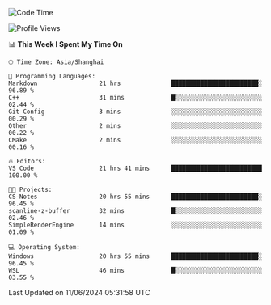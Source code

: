 <!--START_SECTION:waka-->
![Code Time](http://img.shields.io/badge/Code%20Time-1%2C762%20hrs%2019%20mins-blue)

![Profile Views](http://img.shields.io/badge/Profile%20Views-3-blue)

📊 **This Week I Spent My Time On** 

```text
🕑︎ Time Zone: Asia/Shanghai

💬 Programming Languages: 
Markdown                 21 hrs              ████████████████████████░   96.89 % 
C++                      31 mins             █░░░░░░░░░░░░░░░░░░░░░░░░   02.44 % 
Git Config               3 mins              ░░░░░░░░░░░░░░░░░░░░░░░░░   00.29 % 
Other                    2 mins              ░░░░░░░░░░░░░░░░░░░░░░░░░   00.22 % 
CMake                    2 mins              ░░░░░░░░░░░░░░░░░░░░░░░░░   00.16 % 

🔥 Editors: 
VS Code                  21 hrs 41 mins      █████████████████████████   100.00 % 

🐱‍💻 Projects: 
CS-Notes                 20 hrs 55 mins      ████████████████████████░   96.45 % 
scanline-z-buffer        32 mins             █░░░░░░░░░░░░░░░░░░░░░░░░   02.46 % 
SimpleRenderEngine       14 mins             ░░░░░░░░░░░░░░░░░░░░░░░░░   01.09 % 

💻 Operating System: 
Windows                  20 hrs 55 mins      ████████████████████████░   96.45 % 
WSL                      46 mins             █░░░░░░░░░░░░░░░░░░░░░░░░   03.55 % 
```


 Last Updated on 11/06/2024 05:31:58 UTC
<!--END_SECTION:waka-->